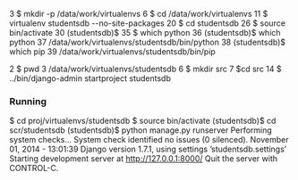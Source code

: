 3 $ mkdir -p /data/work/virtualenvs
6 $ cd /data/work/virtualenvs
11 $ virtualenv studentsdb --no-site-packages
20 $ cd studentsdb
26 $ source bin/activate
30 (studentsdb)$
35 $ which python
36 (studentsdb)$ which python
37 /data/work/virtualenvs/studentsdb/bin/python
38 (studentsdb)$ which pip
39 /data/work/virtualenvs/studentsdb/bin/pip

2 $ pwd
3 /data/work/virtualenvs/studentsdb
6 $ mkdir src
7 $cd src
14 $ ../bin/django-admin startproject studentsdb

### Running ###

$ cd proj/virtualenvs/studentsdb
$ source bin/activate
(studentsdb)$ cd scr/studentsdb
(studentsdb)$ python manage.py runserver
Performing system checks...
System check identified no issues (0 silenced).
November 01, 2014 - 13:01:39
Django version 1.7.1, using settings ’studentsdb.settings’
Starting development server at http://127.0.0.1:8000/
Quit the server with CONTROL-C.